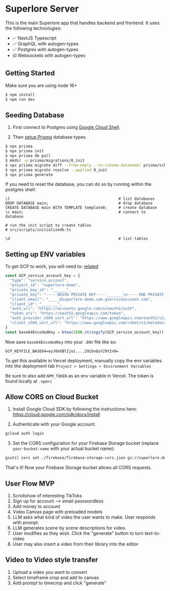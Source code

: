 # Superlore Server

This is the main Superlore app that handles backend and frontend.
It uses the following technologies:

- ✅ NextJS Typescript
- ✅ GraphQL with autogen-types
- ✅ Postgres with autogen-types
- ☑️ Websockets with autogen-types

## Getting Started

Make sure you are using node 16+

```bash
$ npm install
$ npm run dev
```

## Seeding Database

1. First connect to Postgres using [Google Cloud Shell](https://console.cloud.google.com/sql/instances/core-db-dev/overview?project=superlore-demo&cloudshell=true).

2. Then [setup Prisma](https://www.prisma.io/docs/getting-started/setup-prisma/add-to-existing-project/relational-databases/baseline-your-database-typescript-postgres) database types.

```bash
$ npx prisma
$ npx prisma init
$ npx prisma db pull
$ mkdir -p prisma/migrations/0_init
$ npx prisma migrate diff --from-empty --to-schema-datamodel prisma/schema.prisma --script > prisma/migrations/0_init/migration.sql
$ npx prisma migrate resolve --applied 0_init
$ npx prisma generate
```

If you need to reset the database, you can do so by running within the postgres shell:

```
\l                                                # list databases
DROP DATABASE main;                               # drop database
CREATE DATABASE main WITH TEMPLATE template0;     # create database
\c main;                                          # connect to database

# run the init script to create tables
# src/scripts/initializedb.ts

\d                                                # list tables
```

## Setting up ENV variables

To get GCP to work, you will need to:
[related](https://github.com/orgs/vercel/discussions/219#discussioncomment-128702)

```js
const GCP_service_account_key = {
  "type": "service_account",
  "project_id": "superlore-demo",
  "private_key_id": "______",
  "private_key": "-----BEGIN PRIVATE KEY-----_______\n-----END PRIVATE KEY-----\n",
  "client_email": "_____@superlore-demo.iam.gserviceaccount.com",
  "client_id": "_______",
  "auth_uri": "https://accounts.google.com/o/oauth2/auth",
  "token_uri": "https://oauth2.googleapis.com/token",
  "auth_provider_x509_cert_url": "https://www.googleapis.com/oauth2/v1/certs",
  "client_x509_cert_url": "https://www.googleapis.com/robot/v1/metadata/x509/_______%40superlore-demo.iam.gserviceaccount.com"
}
const base64EncodedKey = btoa(JSON.stringify(GCP_service_account_key))
```

Now save `base64EncodedKey` into your `.ENV` file like so:

```.env
GCP_KEYFILE_BASE64=eyJ0eXBlIjoi....291bnQuY29tIn0=
```

To get this available in Vercel deployment, manually copy the env variables into the deployment tab `Project > Settings > Environment Variables`

Be sure to also add `NPM_TOKEN` as an env variable in Vercel. The token is found locally at `.npmrc`

## Allow CORS on Cloud Bucket

1. Install Google Cloud SDK by following the instructions here: https://cloud.google.com/sdk/docs/install

2. Authenticate with your Google account:

```bash
gcloud auth login
```

3. Set the CORS configuration for your Firebase Storage bucket (replace `your-bucket-name` with your actual bucket name):

```bash
gsutil cors set ./firebase/firebase-storage-cors.json gs://superlore-dev.appspot.com
```

That's it! Now your Firebase Storage bucket allows all CORS requests.

## User Flow MVP

1. Scrollshow of interesting TikToks
2. Sign up for account --> email passwordless
3. Add money to account
4. Video Canvas page with preloaded models
5. LLM asks what kind of video the user wants to make. User responds with prompt.
6. LLM generates scene by scene descriptions for video.
7. User modifies as they wish. Click the "generate" button to turn text-to-video
8. User may also insert a video from their library into the editor

## Video to Video style transfer

1. Upload a video you want to convert
2. Select timeframe crop and add to canvas
3. Add prompt to timecrop and click "generate"

